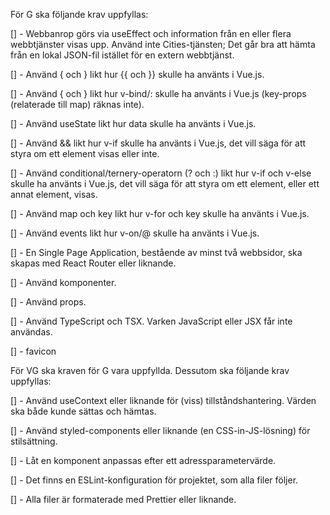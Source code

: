 För G ska följande krav uppfyllas:

[] - Webbanrop görs via useEffect och information från en eller flera webbtjänster visas upp. Använd inte Cities-tjänsten; Det går bra att hämta från en lokal JSON-fil istället för en extern webbtjänst.

[] - Använd { och } likt hur {{ och }} skulle ha använts i Vue.js.

[] - Använd { och } likt hur v-bind/: skulle ha använts i Vue.js (key-props (relaterade till map) räknas inte).

[] - Använd useState likt hur data skulle ha använts i Vue.js.

[] - Använd && likt hur v-if skulle ha använts i Vue.js, det vill säga för att styra om ett element visas eller inte.

[] - Använd conditional/ternery-operatorn (? och :) likt hur v-if och v-else skulle ha använts i Vue.js, det vill säga för att styra om ett element, eller ett annat element, visas.

[] - Använd map och key likt hur v-for och key skulle ha använts i Vue.js.

[] - Använd events likt hur v-on/@ skulle ha använts i Vue.js.

[] - En Single Page Application, bestående av minst två webbsidor, ska skapas med React Router eller liknande.

[] - Använd komponenter.

[] - Använd props.

[] - Använd TypeScript och TSX. Varken JavaScript eller JSX får inte användas.

[] - favicon



För VG ska kraven för G vara uppfyllda. Dessutom ska följande krav uppfyllas:

[] - Använd useContext eller liknande för (viss) tillståndshantering. Värden ska både kunde sättas och hämtas.

[] - Använd styled-components eller liknande (en CSS-in-JS-lösning) för stilsättning.

[] - Låt en komponent anpassas efter ett adressparametervärde.

[] - Det finns en ESLint-konfiguration för projektet, som alla filer följer.

[] - Alla filer är formaterade med Prettier eller liknande.

